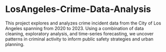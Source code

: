 # LosAngeles-Crime-Data-Analysis
This project explores and analyzes crime incident data from the City of Los Angeles spanning from 2020 to 2023. Using a combination of data cleaning, exploratory analysis, and time-series forecasting, we uncover patterns in criminal activity to inform public safety strategies and urban planning.
